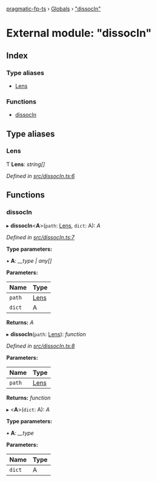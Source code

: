 [pragmatic-fp-ts](../README.md) › [Globals](../globals.md) › ["dissocIn"](_dissocin_.md)

# External module: "dissocIn"

## Index

### Type aliases

* [Lens](_dissocin_.md#lens)

### Functions

* [dissocIn](_dissocin_.md#dissocin)

## Type aliases

###  Lens

Ƭ **Lens**: *string[]*

*Defined in [src/dissocIn.ts:6](https://github.com/hermann-p/pragmatic-fp-ts/blob/c9716de/src/dissocIn.ts#L6)*

## Functions

###  dissocIn

▸ **dissocIn**<**A**>(`path`: [Lens](_dissocin_.md#lens), `dict`: A): *A*

*Defined in [src/dissocIn.ts:7](https://github.com/hermann-p/pragmatic-fp-ts/blob/c9716de/src/dissocIn.ts#L7)*

**Type parameters:**

▪ **A**: *__type | any[]*

**Parameters:**

Name | Type |
------ | ------ |
`path` | [Lens](_dissocin_.md#lens) |
`dict` | A |

**Returns:** *A*

▸ **dissocIn**(`path`: [Lens](_dissocin_.md#lens)): *function*

*Defined in [src/dissocIn.ts:8](https://github.com/hermann-p/pragmatic-fp-ts/blob/c9716de/src/dissocIn.ts#L8)*

**Parameters:**

Name | Type |
------ | ------ |
`path` | [Lens](_dissocin_.md#lens) |

**Returns:** *function*

▸ <**A**>(`dict`: A): *A*

**Type parameters:**

▪ **A**: *__type*

**Parameters:**

Name | Type |
------ | ------ |
`dict` | A |
